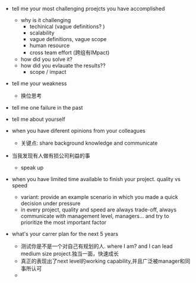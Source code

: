 
- tell me your most challenging proejcts you have accomplished
     - why is it challenging
       - techinical (vague definitions? )
       - scalability
       - vague definitions, vague scope
       - human resource
       - cross team effort (跨组有IMpact)
     - how did you solve it?
     - how did you evlauate the results??
       - scope / impact

- tell me your weakness
     - 换位思考

- tell me one failure in the past



- tell me about yourself



- when you have diferent opinions from your colleagues
  - 关键点: share background knowledge and communicate



- 当我发现有人做有损公司利益的事
  - speak up



- when you have limited time available to finish your project. quality vs speed
  - variant: provide an example scenario in which you made a quick decision under pressure
  - in every project, quality and speed are always trade-off, always communicate with management level, managers... and try to prioritize the most important factor


- what's your carrer plan for the next 5 years
  - 测试你是不是一个对自己有规划的人. where I am?  and I can lead medium size project.独当一面，快速成长
  - 真正的表现出了next level的working capability,并且广泛被manager和同事所认可
  - 